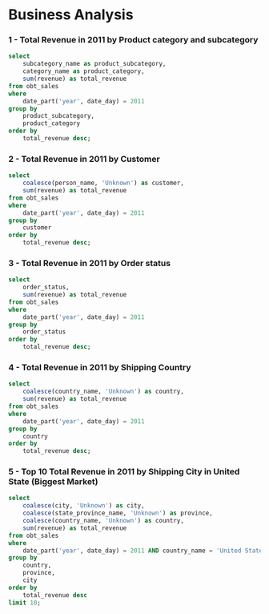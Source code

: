 # Business Analysis

### 1 - Total Revenue in 2011 by Product category and subcategory

```sql
select
	subcategory_name as product_subcategory,
	category_name as product_category,
	sum(revenue) as total_revenue
from obt_sales
where
	date_part('year', date_day) = 2011
group by 
	product_subcategory,
	product_category
order by
	total_revenue desc;
```


### 2 - Total Revenue in 2011 by Customer

```sql
select
	coalesce(person_name, 'Unknown') as customer,
	sum(revenue) as total_revenue
from obt_sales
where
	date_part('year', date_day) = 2011
group by 
	customer
order by
	total_revenue desc;
```


### 3 - Total Revenue in 2011 by Order status

```sql
select
	order_status,
	sum(revenue) as total_revenue
from obt_sales
where
	date_part('year', date_day) = 2011
group by 
	order_status
order by
	total_revenue desc;
```


### 4 - Total Revenue in 2011 by Shipping Country

```sql
select
	coalesce(country_name, 'Unknown') as country,
	sum(revenue) as total_revenue
from obt_sales
where
	date_part('year', date_day) = 2011
group by 
	country
order by
	total_revenue desc;
```

### 5 - Top 10 Total Revenue in 2011 by Shipping City in United State (Biggest Market)

```sql
select
	coalesce(city, 'Unknown') as city,
	coalesce(state_province_name, 'Unknown') as province,
	coalesce(country_name, 'Unknown') as country,
	sum(revenue) as total_revenue
from obt_sales
where
	date_part('year', date_day) = 2011 AND country_name = 'United States'
group by 
	country,
	province,
	city
order by
	total_revenue desc
limit 10;
```